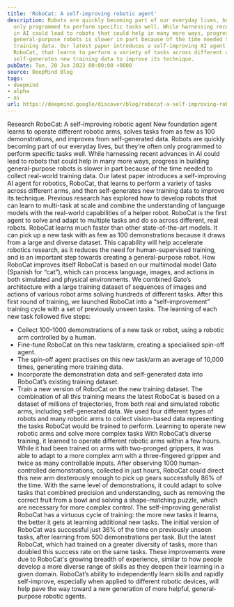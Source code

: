 ```yaml
---
title: 'RoboCat: A self-improving robotic agent'
description: Robots are quickly becoming part of our everyday lives, but they’re often
  only programmed to perform specific tasks well. While harnessing recent advances
  in AI could lead to robots that could help in many more ways, progress in building
  general-purpose robots is slower in part because of the time needed to collect real-world
  training data. Our latest paper introduces a self-improving AI agent for robotics,
  RoboCat, that learns to perform a variety of tasks across different arms, and then
  self-generates new training data to improve its technique.
pubDate: Tue, 20 Jun 2023 00:00:00 +0000
source: DeepMind Blog
tags:
- deepmind
- alpha
- ai
url: https://deepmind.google/discover/blog/robocat-a-self-improving-robotic-agent/
---
```


Research
RoboCat: A self-improving robotic agent
New foundation agent learns to operate different robotic arms, solves tasks from as few as 100 demonstrations, and improves from self-generated data.
Robots are quickly becoming part of our everyday lives, but they’re often only programmed to perform specific tasks well. While harnessing recent advances in AI could lead to robots that could help in many more ways, progress in building general-purpose robots is slower in part because of the time needed to collect real-world training data.
Our latest paper introduces a self-improving AI agent for robotics, RoboCat, that learns to perform a variety of tasks across different arms, and then self-generates new training data to improve its technique.
Previous research has explored how to develop robots that can learn to multi-task at scale and combine the understanding of language models with the real-world capabilities of a helper robot. RoboCat is the first agent to solve and adapt to multiple tasks and do so across different, real robots.
RoboCat learns much faster than other state-of-the-art models. It can pick up a new task with as few as 100 demonstrations because it draws from a large and diverse dataset. This capability will help accelerate robotics research, as it reduces the need for human-supervised training, and is an important step towards creating a general-purpose robot.
How RoboCat improves itself
RoboCat is based on our multimodal model Gato (Spanish for “cat”), which can process language, images, and actions in both simulated and physical environments. We combined Gato’s architecture with a large training dataset of sequences of images and actions of various robot arms solving hundreds of different tasks.
After this first round of training, we launched RoboCat into a “self-improvement” training cycle with a set of previously unseen tasks. The learning of each new task followed five steps:
- Collect 100-1000 demonstrations of a new task or robot, using a robotic arm controlled by a human.
- Fine-tune RoboCat on this new task/arm, creating a specialised spin-off agent.
- The spin-off agent practises on this new task/arm an average of 10,000 times, generating more training data.
- Incorporate the demonstration data and self-generated data into RoboCat’s existing training dataset.
- Train a new version of RoboCat on the new training dataset.
The combination of all this training means the latest RoboCat is based on a dataset of millions of trajectories, from both real and simulated robotic arms, including self-generated data. We used four different types of robots and many robotic arms to collect vision-based data representing the tasks RoboCat would be trained to perform.
Learning to operate new robotic arms and solve more complex tasks
With RoboCat’s diverse training, it learned to operate different robotic arms within a few hours. While it had been trained on arms with two-pronged grippers, it was able to adapt to a more complex arm with a three-fingered gripper and twice as many controllable inputs.
After observing 1000 human-controlled demonstrations, collected in just hours, RoboCat could direct this new arm dexterously enough to pick up gears successfully 86% of the time. With the same level of demonstrations, it could adapt to solve tasks that combined precision and understanding, such as removing the correct fruit from a bowl and solving a shape-matching puzzle, which are necessary for more complex control.
The self-improving generalist
RoboCat has a virtuous cycle of training: the more new tasks it learns, the better it gets at learning additional new tasks. The initial version of RoboCat was successful just 36% of the time on previously unseen tasks, after learning from 500 demonstrations per task. But the latest RoboCat, which had trained on a greater diversity of tasks, more than doubled this success rate on the same tasks.
These improvements were due to RoboCat's growing breadth of experience, similar to how people develop a more diverse range of skills as they deepen their learning in a given domain. RoboCat’s ability to independently learn skills and rapidly self-improve, especially when applied to different robotic devices, will help pave the way toward a new generation of more helpful, general-purpose robotic agents.